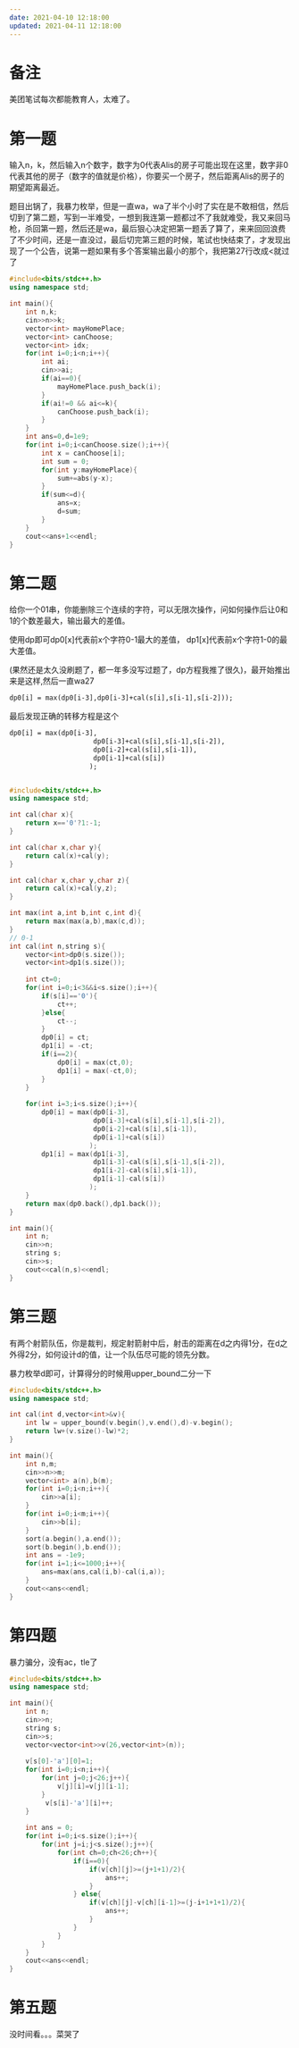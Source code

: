 ```yaml
---
date: 2021-04-10 12:18:00
updated: 2021-04-11 12:18:00
---
```




# 备注

美团笔试每次都能教育人，太难了。

# 第一题

输入n，k，然后输入n个数字，数字为0代表Alis的房子可能出现在这里，数字非0代表其他的房子（数字的值就是价格），你要买一个房子，然后距离Alis的房子的期望距离最近。

<!-- more -->

题目出锅了，我暴力枚举，但是一直wa，wa了半个小时了实在是不敢相信，然后切到了第二题，写到一半难受，一想到我连第一题都过不了我就难受，我又来回马枪，杀回第一题，然后还是wa，最后狠心决定把第一题丢了算了，来来回回浪费了不少时间，还是一直没过，最后切完第三题的时候，笔试也快结束了，才发现出现了一个公告，说第一题如果有多个答案输出最小的那个，我把第27行改成<就过了

```cpp
#include<bits/stdc++.h>
using namespace std;

int main(){
    int n,k;
    cin>>n>>k;
    vector<int> mayHomePlace;
    vector<int> canChoose;
    vector<int> idx;
    for(int i=0;i<n;i++){
        int ai;
        cin>>ai;
        if(ai==0){
            mayHomePlace.push_back(i);
        }
        if(ai!=0 && ai<=k){
            canChoose.push_back(i);
        }
    }
    int ans=0,d=1e9;
    for(int i=0;i<canChoose.size();i++){
        int x = canChoose[i];
        int sum = 0;
        for(int y:mayHomePlace){
            sum+=abs(y-x);
        }
        if(sum<=d){
            ans=x;
            d=sum;
        }
    }
    cout<<ans+1<<endl;
}
```







# 第二题

给你一个01串，你能删除三个连续的字符，可以无限次操作，问如何操作后让0和1的个数差最大，输出最大的差值。

使用dp即可dp0[x]代表前x个字符0-1最大的差值， dp1[x]代表前x个字符1-0的最大差值。

(果然还是太久没刷题了，都一年多没写过题了，dp方程我推了很久)，最开始推出来是这样,然后一直wa27

```txt
dp0[i] = max(dp0[i-3],dp0[i-3]+cal(s[i],s[i-1],s[i-2]));
```

最后发现正确的转移方程是这个

```txt
dp0[i] = max(dp0[i-3],
                     dp0[i-3]+cal(s[i],s[i-1],s[i-2]),
                     dp0[i-2]+cal(s[i],s[i-1]),
                     dp0[i-1]+cal(s[i])
                    );
```



```cpp

#include<bits/stdc++.h>
using namespace std;

int cal(char x){
    return x=='0'?1:-1;
}

int cal(char x,char y){
    return cal(x)+cal(y);
}

int cal(char x,char y,char z){
    return cal(x)+cal(y,z);
}

int max(int a,int b,int c,int d){
    return max(max(a,b),max(c,d));
}
// 0-1
int cal(int n,string s){
    vector<int>dp0(s.size());
    vector<int>dp1(s.size());
    
    int ct=0;
    for(int i=0;i<3&&i<s.size();i++){
        if(s[i]=='0'){
            ct++;
        }else{
            ct--;
        }
        dp0[i] = ct;
        dp1[i] = -ct;
        if(i==2){
            dp0[i] = max(ct,0);
            dp1[i] = max(-ct,0);
        }
    }
    
    for(int i=3;i<s.size();i++){
        dp0[i] = max(dp0[i-3],
                     dp0[i-3]+cal(s[i],s[i-1],s[i-2]),
                     dp0[i-2]+cal(s[i],s[i-1]),
                     dp0[i-1]+cal(s[i])
                    );
        dp1[i] = max(dp1[i-3],
                     dp1[i-3]-cal(s[i],s[i-1],s[i-2]),
                     dp1[i-2]-cal(s[i],s[i-1]),
                     dp1[i-1]-cal(s[i])
                    );
    }
    return max(dp0.back(),dp1.back());
}

int main(){
    int n;
    cin>>n;
    string s;
    cin>>s;
    cout<<cal(n,s)<<endl;
}


```



# 第三题

有两个射箭队伍，你是裁判，规定射箭射中后，射击的距离在d之内得1分，在d之外得2分，如何设计d的值，让一个队伍尽可能的领先分数。

暴力枚举d即可，计算得分的时候用upper_bound二分一下

```cpp
#include<bits/stdc++.h>
using namespace std;

int cal(int d,vector<int>&v){
    int lw = upper_bound(v.begin(),v.end(),d)-v.begin();
    return lw+(v.size()-lw)*2;
}

int main(){
    int n,m;
    cin>>n>>m;
    vector<int> a(n),b(m);
    for(int i=0;i<n;i++){
        cin>>a[i];
    }
    for(int i=0;i<m;i++){
        cin>>b[i];
    }
    sort(a.begin(),a.end());
    sort(b.begin(),b.end());
    int ans = -1e9;
    for(int i=1;i<=1000;i++){
        ans=max(ans,cal(i,b)-cal(i,a));
    }
    cout<<ans<<endl;
}
```



# 第四题

暴力骗分，没有ac，tle了

```cpp
#include<bits/stdc++.h>
using namespace std;

int main(){
    int n;
    cin>>n;
    string s;
    cin>>s;
    vector<vector<int>>v(26,vector<int>(n));
    
    v[s[0]-'a'][0]=1;
    for(int i=0;i<n;i++){
        for(int j=0;j<26;j++){
            v[j][i]=v[j][i-1];
        }
         v[s[i]-'a'][i]++;
    }
    
    int ans = 0;
    for(int i=0;i<s.size();i++){
        for(int j=i;j<s.size();j++){
            for(int ch=0;ch<26;ch++){
                if(i==0){
                    if(v[ch][j]>=(j+1+1)/2){
                        ans++;
                    }
                } else{
                    if(v[ch][j]-v[ch][i-1]>=(j-i+1+1+1)/2){
                        ans++;
                    }
                }
            }
        }
    }
    cout<<ans<<endl;
}
```

# 第五题

没时间看。。。菜哭了